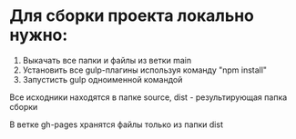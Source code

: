 # Для сборки проекта локально нужно:
1. Выкачать все папки и файлы из ветки main
2. Установить все gulp-плагины используя команду "npm install"
3. Запустисть gulp одноименной командой

Все исходники находятся в папке source, dist - результирующая папка сборки

В ветке gh-pages хранятся файлы только из папки dist
